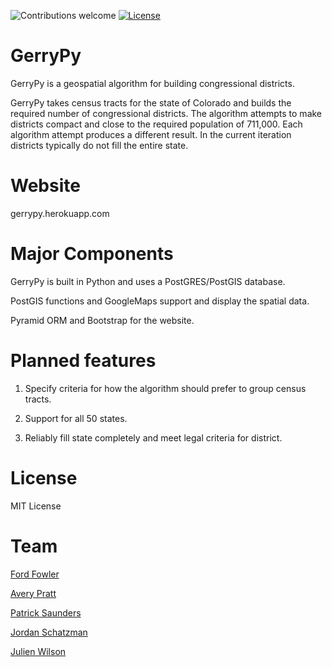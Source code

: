![Contributions welcome](https://img.shields.io/badge/contributions-welcome-brightgreen.svg)
[![License](https://img.shields.io/badge/license-MIT%20License-brightgreen.svg)](https://opensource.org/licenses/MIT)


# GerryPy
GerryPy is a geospatial algorithm for building congressional districts.

GerryPy takes census tracts for the state of Colorado and builds the required number of congressional districts.  The algorithm attempts to make districts compact and close to the required population of 711,000.  Each algorithm attempt produces a different result.  In the current iteration districts typically do not fill the entire state.   

# Website
gerrypy.herokuapp.com

# Major Components
GerryPy is built in Python and uses a PostGRES/PostGIS database.  

PostGIS functions and GoogleMaps support and display the spatial data.

Pyramid ORM and Bootstrap for the website.

# Planned features
1) Specify criteria for how the algorithm should prefer to group census tracts.

2) Support for all 50 states.

3) Reliably fill state completely and meet legal criteria for district.

# License
MIT License

# Team
[Ford Fowler](https://github.com/fordf "Good At Everything")

[Avery Pratt](https://github.com/averyprett "Found Another Edge Case in the Algorithm")

[Patrick Saunders](https://github.com/pasaunders "Legal Mind and Test Master")

[Jordan Schatzman](https://github.com/julienawilson "Database Genius")

[Julien Wilson](https://github.com/julienawilson "The Mapper")
